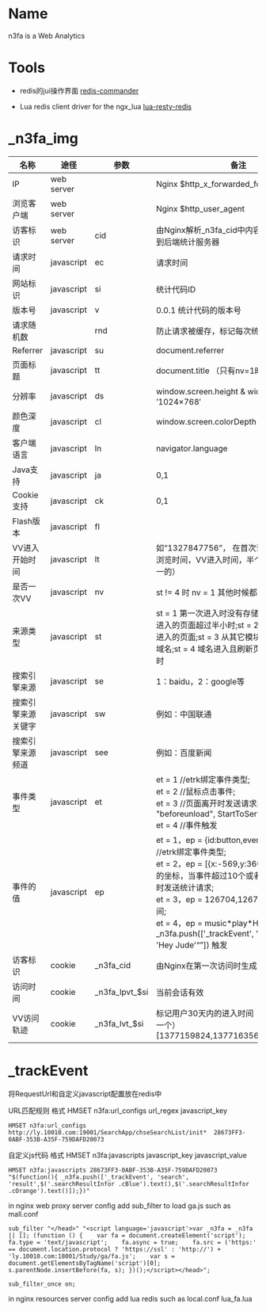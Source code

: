 Name
====

n3fa is a Web Analytics


Tools
=====	

* redis的jui操作界面 [redis-commander](https://github.com/nearinfinity/redis-commander)

* Lua redis client driver for the ngx_lua [lua-resty-redis](https://github.com/agentzh/lua-resty-redis)

_n3fa_img
=========
名称|途径|参数|备注
--|--|--|--
IP|web server||Nginx $http_x_forwarded_for
浏览客户端|web server||Nginx $http_user_agent
访客标识|web server|cid|由Nginx解析_n3fa_cid中内容，记录日志或传到后端统计服务器
请求时间|javascript|ec|请求时间
网站标识|javascript|si|统计代码ID
版本号|javascript|v|0.0.1 统计代码的版本号
请求随机数||rnd|防止请求被缓存，标记每次统计请求唯一
Referrer|javascript|su|document.referrer
页面标题|javascript|tt|document.title  （只有nv=1时才有）
分辨率|javascript|ds|window.screen.height & width  屏幕尺寸,如 ’1024×768′ 
颜色深度|javascript|cl|window.screen.colorDepth
客户端语言|javascript|ln|navigator.language
Java支持|javascript|ja|0,1
Cookie支持|javascript|ck|0,1
Flash版本|javascript|fl|
VV进入开始时间|javascript|lt|如“1327847756”， 在首次请求没有 （上次浏览时间，VV进入时间，半个小时之内都是唯一的） 
是否一次VV|javascript|nv|st != 4 时 nv = 1 其他时候都是 0
来源类型|javascript|st|st = 1 第一次进入时没有存储值或者刷新直接进入的页面超过半小时;st = 2 从指定搜索引擎进入的页面;st = 3 从其它模块过来,但不是指定域名;st = 4 域名进入且刷新页面时不超过半小时
搜索引擎来源|javascript|se|1：baidu，2：google等
搜索引擎来源关键字|javascript|sw|例如：中国联通
搜索引擎来源频道|javascript|see|例如：百度新闻
事件类型|javascript|et|et = 1 //etrk绑定事件类型;<br>et = 2 //鼠标点击事件;<br>et = 3 //页面离开时发送请求类型 E(window, "beforeunload", StartToServer_xa(a));<br>et = 4 //事件触发
事件的值|javascript|ep|et = 1，ep = {id:button,eventType:click}   //etrk绑定事件类型;<br>et = 2，ep = [{x:-569,y:360,t:b}] 点击事件的坐标，当事件超过10个或者长度超过1024时发送统计请求;<br>et = 3，ep = 126704,126704，页面停留时间;<br>et = 4，ep =  music\*play\*Hey Jude，由\_n3fa.push(['_trackEvent', 'music', 'play', 'Hey Jude'“”]) 触发
访客标识|cookie|_n3fa_cid|由Nginx在第一次访问时生成
访问时间|cookie|_n3fa_lpvt\_$si|当前会话有效
VV访问轨迹|cookie|_n3fa_lvt\_$si|标记用户30天内的进入时间（超过30分钟新增一个）[1377159824,1377163563,1377167168]



_trackEvent
===========

将RequestUrl和自定义javascript配置放在redis中

URL匹配规则 格式 HMSET n3fa:url_configs url_regex javascript_key

	HMSET n3fa:url_configs http://ly.10010.com:19001/SearchApp/chseSearchList/init*  28673FF3-0ABF-353B-A35F-759DAFD20073

自定义js代码 格式 HMSET n3fa:javascripts javascript_key javascript_value

	HMSET n3fa:javascripts 28673FF3-0ABF-353B-A35F-759DAFD20073 "$(function(){ _n3fa.push(['_trackEvent', 'search', 'result',$('.searchResultInfor .cBlue').text(),$('.searchResultInfor .cOrange').text()]);})"
	
	
in nginx web proxy server config add sub_filter to load ga.js such as mall.conf

    sub_filter "</head>" "<script language='javascript'>var _n3fa = _n3fa || []; (function () {    var fa = document.createElement('script');    fa.type = 'text/javascript';    fa.async = true;    fa.src = ('https:' == document.location.protocol ? 'https://ssl' : 'http://') + 'ly.10010.com:18001/Study/ga/fa.js';    var s = document.getElementsByTagName('script')[0];    s.parentNode.insertBefore(fa, s); })();</script></head>";

    sub_filter_once on;
    

in nginx resources server config add lua redis such as local.conf lua_fa.lua

